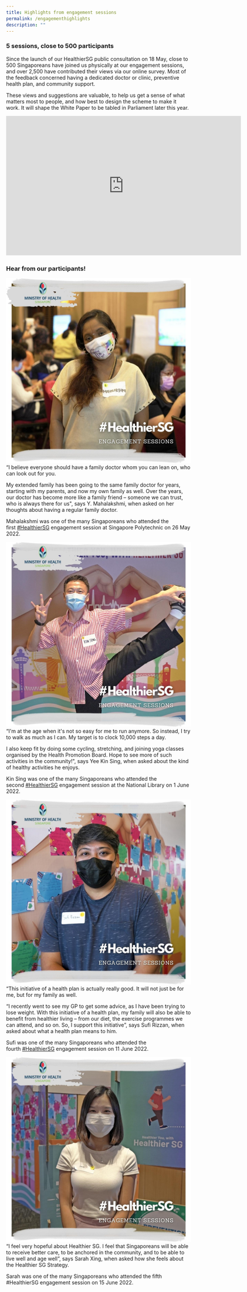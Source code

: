 ```yaml
---
title: Highlights from engagement sessions
permalink: /engagementhighlights
description: ""
---
```

### 5 sessions, close to 500 participants

Since the launch of our HealthierSG public consultation on 18 May, close to 500 Singaporeans have joined us physically at our engagement sessions, and over 2,500 have contributed their views via our online survey. Most of the feedback concerned having a dedicated doctor or clinic, preventive health plan, and community support. 

These views and suggestions are valuable, to help us get a sense of what matters most to people, and how best to design the scheme to make it work. It will shape the White Paper to be tabled in Parliament later this year. 

<iframe width="640" height="380" src="https://www.youtube.com/embed/jj7KnNj7IVc" title="YouTube video player" frameborder="0" allow="accelerometer; autoplay; clipboard-write; encrypted-media; gyroscope; picture-in-picture" allowfullscreen></iframe>


### Hear from our participants!

![](/images/HSG%20Engagement%20session%201.jpg)
“I believe everyone should have a family doctor whom you can lean on, who can look out for you.  
  
My extended family has been going to the same family doctor for years, starting with my parents, and now my own family as well. Over the years, our doctor has become more like a family friend – someone we can trust, who is always there for us", says Y. Mahalakshmi, when asked on her thoughts about having a regular family doctor.  
  
Mahalakshmi was one of the many Singaporeans who attended the first [#HealthierSG](https://www.instagram.com/explore/tags/healthiersg/) engagement session at Singapore Polytechnic on 26 May 2022.

![](/images/HSG%20Engagement%20Session%202.jpg)
“I'm at the age when it's not so easy for me to run anymore. So instead, I try to walk as much as I can. My target is to clock 10,000 steps a day.  
  
I also keep fit by doing some cycling, stretching, and joining yoga classes organised by the Health Promotion Board. Hope to see more of such activities in the community!", says Yee Kin Sing, when asked about the kind of healthy activities he enjoys.  
  
Kin Sing was one of the many Singaporeans who attended the second [#HealthierSG](https://www.instagram.com/explore/tags/healthiersg/) engagement session at the National Library on 1 June 2022.

![](/images/HSG%20Engagement%20Sessions%204.jpeg)
“This initiative of a health plan is actually really good. It will not just be for me, but for my family as well.  
  
“I recently went to see my GP to get some advice, as I have been trying to lose weight. With this initiative of a health plan, my family will also be able to benefit from healthier living – from our diet, the exercise programmes we can attend, and so on. So, I support this initiative”, says Sufi Rizzan, when asked about what a health plan means to him.  
  
Sufi was one of the many Singaporeans who attended the fourth [#HealthierSG](https://www.instagram.com/explore/tags/healthiersg/) engagement session on 11 June 2022.

![](/images/HSG%20Engagement%20Session%205.jpg)
“I feel very hopeful about Healthier SG. I feel that Singaporeans will be able to receive better care, to be anchored in the community, and to be able to live well and age well”, says Sarah Xing, when asked how she feels about the Healthier SG Strategy.

Sarah was one of the many Singaporeans who attended the fifth #HealthierSG engagement session on 15 June 2022.
